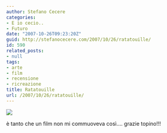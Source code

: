 ```yaml
---
author: Stefano Cecere
categories:
- E io cecio..
- Futuro
date: "2007-10-26T09:23:20Z"
guid: http://stefanocecere.com/2007/10/26/ratatouille/
id: 590
related_posts:
- null
tags:
- arte
- film
- recensione
- ricreazione
title: Ratatouille
url: /2007/10/26/ratatouille/
---
```


![](http://stefanocecere.com/wp-content/uploads/sites/3/2007/10/ratatouille.jpg)

è tanto che un film non mi commuoveva così&#8230;. grazie topino!!!